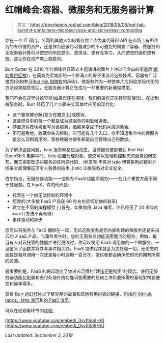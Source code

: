 # 红帽峰会:容器、微服务和无服务器计算

> 原文：<https://developers.redhat.com/blog/2018/05/09/red-hat-summit-containers-microservices-and-serverless-computing>

你在一个 IT 部门。公司的其他人如何看待你？作为其代码和 API 在市场上有所作为的有价值的资产，还是作为应该尽可能减少的不可避免的祸害？容器、微服务和无服务器计算可以使您的响应更快、更灵活、更有竞争力，从而使您的组织更有效。这让你在资产项上稳稳的。

Burr Sutter 在 2018 年红帽峰会开幕式主题演讲的舞台上冲过旧金山的街道后([此处提供回放](https://www.redhat.com/en/summit/2018))，在莫斯克尼南部的一个挤满人的房子里谈论这些技术。容器被广泛接受(例如参见[Red Hat 和微软](https://www.redhat.com/en/about/press-releases/red-hat-and-microsoft-co-develop-first-red-hat-openshift-jointly-managed-service-public-cloud)的声明)，微服务作为一种使单片应用程序现代化的方法越来越受欢迎，无服务器计算正在成为一种重要的新编程模型。

我们不会在这里讨论容器(如果您还在阅读，我们假设您正在赶容器潮流)。在谈到微服务时，Burr 经历了几个步骤来实现单片应用的现代化:

*   这个整体被分解(至少在概念上)成模块。
*   这些模块中的每一个都是成为微服务的明显候选者。
*   随着这些模块被重写为微服务，微服务变成了代码片段的集合。
*   不可避免地，收藏会失去控制。它可能有几个入口，你不知道集合中的微服务是怎么互相调用的，那些微服务很多都是自己管理自己的数据。

为了解决这些问题，Istio 服务网格应运而生。当微服务被部署到 Red Hat OpenShift 集群中时，Istio 设置代理对象，使您可以管理和控制您的服务如何交互，而无需更改这些服务的任何源代码。(参见唐·申克对 Istio 博客系列的精彩介绍来全面理解这项令人敬畏的技术。)Istio 让微服务对企业安全。

伯尔指出，无服务器功能——也称为 FaaS(功能即服务)——在几个重要方面不同于微服务。在 FaaS，你的代码是:

*   托管在一个你无法控制的环境中
*   短暂的(大多数 FaaS 产品在 60 秒左右后切断你的联系)
*   建立在不同的编程模型上(首先，如果你用 Java 编写，你已经用了 20 多年的`main()`方法不再有效)
*   事件驱动和异步

您可以将服务与 FasS 捆绑在一起，无论这些服务是您内部构建的微服务还是来自云的 *X* aaS 产品。当事件发生时，您的无服务器功能调用适当的服务。例如，每当有人对云托管的数据库进行更改时，你可以使用 FaaS 调用你的一个微服务。一旦定义了函数并将其与事件相关联，FaaS 提供程序就会为您处理一切。无论您的函数是每月调用一次还是每小时调用一百万次，提供者都会确保您的代码拥有所需的资源。

最重要的是，FaaS 的崛起改变了你过去习惯的“建造还是购买”的观念。使用无服务器功能比配置和支付处理传统功能可能需要的任何工作负载所需的基础架构要便宜和简单得多。

查看 [Burr 的幻灯片](http://bit.ly/summit2018_serverless)以了解完整的故事和其他有用内容的链接，包括[的 GitHub repos、Istio 演示](http://bit.ly/istio-tutorial)和[的 FaaS 演示](http://bit.ly/faas-tutorial)。

可以在线观看环节的[视频:](https://www.youtube.com/watch?v=_0vvflSo6HA)

[https://www.youtube.com/embed/_0vvflSo6HA](https://www.youtube.com/embed/_0vvflSo6HA)

﻿*Last updated: September 3, 2019*